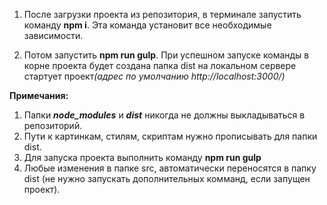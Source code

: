 1) После загрузки проекта из репозитория, в терминале запустить команду <b>npm i</b>. 
Эта команда установит все необходимые зависимости. 

2) Потом запустить <b>npm run gulp</b>. При успешном запуске команды  в корне проекта будет создана папка dist
 на локальном сервере стартует проект<i>(адрес по умолчанию http://localhost:3000/)</i> 
 
<b>Примечания:</b>
1) Папки <b><i>node_modules</i></b> и <b><i>dist</i></b> никогда не должны выкладываться в репозиторий.
2) Пути к картинкам, стилям, скриптам нужно прописывать для папки dist.
3) Для запуска проекта выполнить команду <b>npm run gulp</b>
3) Любые изменения в папке src, автоматически переносятся в папку dist
(не нужно запускать дополнительных комманд, если запущен проект).